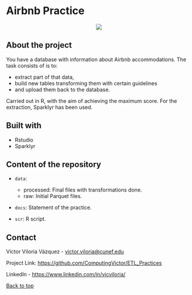 # Airbnb Practice 

<div style="text-align:center"><img src="https://www.apartelius.com/blog/wp-content/uploads/2017/09/Sincronizar-calendario-Airbnb.jpg:*" /></div>


## About the project

You have a database with information about Airbnb accommodations. The task consists of
is to:
- extract part of that data,
- build new tables transforming them with certain guidelines
- and upload them back to the database.

Carried out in R, with the aim of achieving the maximum score. For the extraction, Sparklyr has been used.


## Built with 

- Rstudio
- Sparklyr

## Content of the repository

- `data`: 
   
   - processed: Final files with transformations done.
   - raw: Initial Parquet files.

- `docs`: Statement of the practice.

- `scr`: R script.


## Contact

Víctor Viloria Vázquez - <victor.viloria@cunef.edu>

Project Link: <https://github.com/ComputingVictor/ETL_Practices>

LinkedIn - <https://www.linkedin.com/in/vicviloria/>


<a href="#top">Back to top</a>

